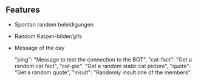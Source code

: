 ## Features
- Spontan random beleidigungen
- Random Katzen-bilder/gifs
- Message of the day

  "ping": "Message to test the connection to the BOT",
  "cat-fact": "Get a random cat fact",
  "cat-pic": "Get a random static cat picture",
  "quote": "Get a random quote",
  "insult": "Randomly insult one of the members"